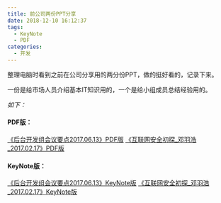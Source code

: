 ```yaml
---
title: 前公司两份PPT分享
date: 2018-12-10 16:12:37
tags:
  - KeyNote
  - PDF
categories:
  - 开发
---
```

整理电脑时看到之前在公司分享用的两分份PPT，做的挺好看的，记录下来。

一份是给市场人员介绍基本IT知识用的，一个是给小组成员总结经验用的。


*如下：*

#### PDF版：

[《后台开发组会议要点2017.06.13》PDF版](https://qiniu.ivrfun.com/%E5%90%8E%E5%8F%B0%E5%BC%80%E5%8F%91%E7%BB%84%E4%BC%9A%E8%AE%AE%E8%A6%81%E7%82%B917.06.13.pdf)
[《互联网安全初探_邓羽浩_2017.02.17》PDF版](https://qiniu.ivrfun.com/%E4%BA%92%E8%81%94%E7%BD%91%E5%AE%89%E5%85%A8%E5%88%9D%E6%8E%A2_%E9%82%93%E7%BE%BD%E6%B5%A9_2017.02.17.pdf)

#### KeyNote版：
[《后台开发组会议要点2017.06.13》KeyNote版](https://qiniu.ivrfun.com/%E5%90%8E%E5%8F%B0%E5%BC%80%E5%8F%91%E7%BB%84%E4%BC%9A%E8%AE%AE%E8%A6%81%E7%82%B917.06.13.key)
[《互联网安全初探_邓羽浩_2017.02.17》KeyNote版](https://qiniu.ivrfun.com/%E4%BA%92%E8%81%94%E7%BD%91%E5%AE%89%E5%85%A8%E5%88%9D%E6%8E%A2_%E9%82%93%E7%BE%BD%E6%B5%A9_2017.02.17.key)
